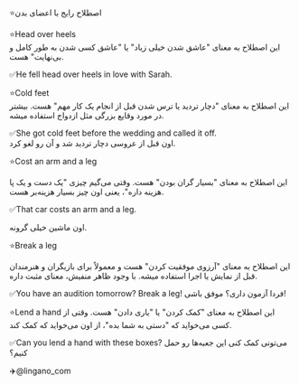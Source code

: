 ⭐️اصطلاح رایج با اعضای بدن

⭐️Head over heels
<br>
این اصطلاح به معنای "عاشق شدن خیلی زیاد" یا "عاشق کسی شدن به طور کامل و بی‌نهایت" هست.


✅He fell head over heels in love with Sarah.

⭐️Cold feet
<br>
این اصطلاح به معنای "دچار تردید یا ترس شدن قبل از انجام یک کار مهم" هست. بیشتر در مورد وقایع بزرگی مثل ازدواج استفاده میشه.


✅She got cold feet before the wedding and called it off.
<br>
اون قبل از عروسی دچار تردید شد و آن رو لغو کرد.

⭐️Cost an arm and a leg

این اصطلاح به معنای "بسیار گران بودن" هست. وقتی می‌گیم چیزی "یک دست و یک پا هزینه داره"، یعنی اون چیز بسیار هزینه‌بر هست.

✅That car costs an arm and a leg.

اون ماشین خیلی گرونه.

⭐️Break a leg

این اصطلاح به معنای "آرزوی موفقیت کردن" هست و معمولاً برای بازیگران و هنرمندان قبل از نمایش یا اجرا استفاده میشه. با وجود ظاهر منفیش، معنای مثبت داره.

✅You have an audition tomorrow? Break a leg!
فردا آزمون داری؟ موفق باشی!

⭐️Lend a hand
این اصطلاح به معنای "کمک کردن" یا "یاری دادن" هست. وقتی از کسی می‌خواید که "دستی به شما بده"، از اون می‌خواید که کمک کند.

✅Can you lend a hand with these boxes?
می‌تونی کمک کنی این جعبه‌ها رو حمل کنیم؟

✈️@lingano_com